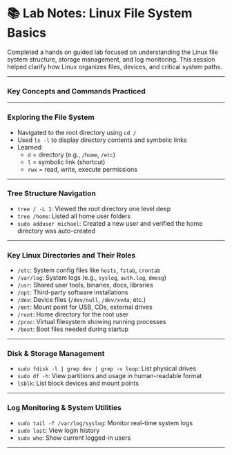 # 📚 Lab Notes: Linux File System Basics

Completed a hands on guided lab focused on understanding the Linux file system structure, storage management, and log monitoring. This session helped clarify how Linux organizes files, devices, and critical system paths.

---


###  Key Concepts and Commands Practiced

---

###  Exploring the File System
- Navigated to the root directory using `cd /`
- Used `ls -l` to display directory contents and symbolic links
- Learned:
  - `d` = directory (e.g., `/home`, `/etc`)
  - `l` = symbolic link (shortcut)
  - `rwx` = read, write, execute permissions

---

###  Tree Structure Navigation
- `tree / -L 1`: Viewed the root directory one level deep
- `tree /home`: Listed all home user folders
- `sudo adduser michael`: Created a new user and verified the home directory was auto-created

---

###  Key Linux Directories and Their Roles
- `/etc`: System config files like `hosts`, `fstab`, `crontab`
- `/var/log`: System logs (e.g., `syslog`, `auth.log`, `dmesg`)
- `/usr`: Shared user tools, binaries, docs, libraries
- `/opt`: Third-party software installations
- `/dev`: Device files (`/dev/null`, `/dev/xvda`, etc.)
- `/mnt`: Mount point for USB, CDs, external drives
- `/root`: Home directory for the root user
- `/proc`: Virtual filesystem showing running processes
- `/boot`: Boot files needed during startup

---

###  Disk & Storage Management
- `sudo fdisk -l | grep dev | grep -v loop`: List physical drives
- `sudo df -h`: View partitions and usage in human-readable format
- `lsblk`: List block devices and mount points

---

###  Log Monitoring & System Utilities
- `sudo tail -f /var/log/syslog`: Monitor real-time system logs
- `sudo last`: View login history
- `sudo who`: Show current logged-in users

---
